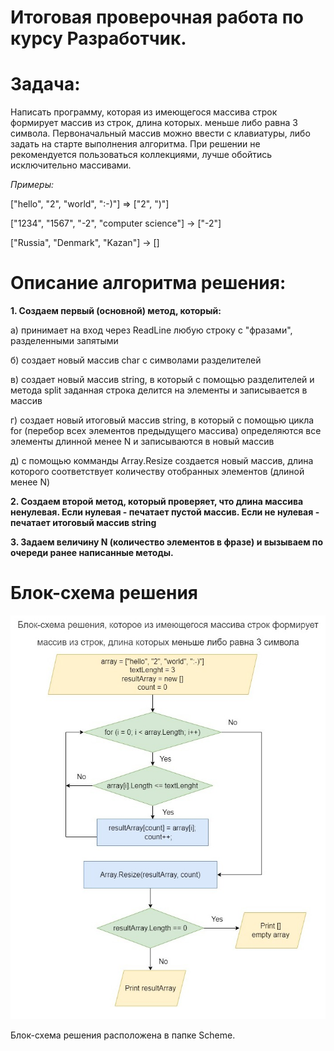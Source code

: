 # Итоговая проверочная работа по курсу Разработчик.


# Задача: 
Написать программу, которая из имеющегося массива строк формирует массив из строк, длина которых.
меньше либо равна 3 символа. Первоначальный массив можно ввести с клавиатуры, либо задать на старте
выполнения алгоритма. При решении не рекомендуется пользоваться коллекциями, лучше обойтись
исключительно массивами.

*Примеры:*

["hello", "2", "world", ":-)"] => ["2", ")"]

["1234", "1567", "-2", "computer science"] -> ["-2"]

["Russia", "Denmark", "Kazan"] -> []

# Описание алгоритма решения:
**1. Создаем первый (основной) метод, который:**

а) принимает на вход через ReadLine любую строку с "фразами", разделенными запятыми

б) создает новый массив char с символами разделителей

в) создает новый массив string, в который с помощью разделителей и метода split заданная строка делится на элементы и записывается в массив

г) создает новый итоговый массив string, в который с помощью цикла for (перебор всех элементов предыдущего массива) определяются все элементы длинной менее N и записываются в новый массив

д) с помощью комманды Array.Resize создается новый массив, длина которого соответствует количеству отобранных элементов (длиной менее N)

**2. Создаем второй метод, который проверяет, что длина массива ненулевая. Если нулевая - печатает пустой массив. Если не нулевая - печатает итоговый массив string**

**3. Задаем величину N (количество элементов в фразе) и вызываем по очереди ранее написанные методы.**


# Блок-схема решения
![Блок-схема решения](/Scheme/scheme.jpg)

 Блок-схема решения расположена в папке Scheme.